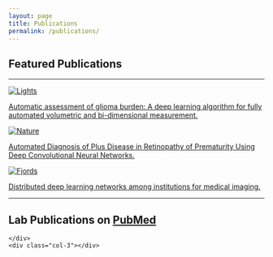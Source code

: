 ```yaml
---
layout: page
title: Publications
permalink: /publications/
---
```






<div class="row">
    <div class="col-3"></div>
    <div class="col-6">
        <h2>Featured Publications</h2>
    </div>
    <div class="col-3"></div>
    
</div>

<hr>

<div class="container">

<!-- SAMPLE STRUCTURE OF A CITATION - for future reference -->
<!-- <div class="row">
        <div class="col-2">
            <img class="img-thumbnail" src="the_magazine_blue_print.jpg" alt="citation_figure">
        </div>
    
        <div class="col-10">
            <span class="lead"><a href="">Test publication to be used for highlighted publications.</a></span>
            <br>
            <span class="lead">LastName F, LastName F, LastName F, LastName F, LastName F, LastName F, LastName F, LastName F, LastName F, LastName F.</span>
            <h6>Sci Rep. YYYY MMM DD;0(0):0000. doi: 00.0000/s00000-000-00000-0.</h6>
            <span class="text-muted">PMID: 00000000 <a href="">Free Article</a></span>
            <br>
            <a href="">Similar articles</a>
        </div>
</div> -->
<div class="row">
        <div class="col-md-4">
          <div class="thumbnail">
            <a href="https://www.ncbi.nlm.nih.gov/pubmed/31190077">
              <img src="../images/publications/automatic_assessment_of_glioma_burden.png" alt="Lights" class="img-thumbnail">
              <div class="caption">
                <p>Automatic assessment of glioma burden: A deep learning algorithm for fully automated volumetric and bi-dimensional measurement.</p>
              </div>
            </a>
          </div>
        </div>
        <div class="col-md-4">
          <div class="thumbnail">
            <a href="https://www.ncbi.nlm.nih.gov/pubmed/29801159">
              <img src="../images/publications/auto_diagnosis_of_plus_disease_in_retinopathy_of_prematurity.png" alt="Nature"  class="img-thumbnail">
              <div class="caption">
                <p>Automated Diagnosis of Plus Disease in Retinopathy of Prematurity Using Deep Convolutional Neural Networks.</p>
              </div>
            </a>
          </div>
        </div>
        <div class="col-md-4">
          <div class="thumbnail">
            <a href="https://www.ncbi.nlm.nih.gov/pubmed/29617797">
              <img src="../images/publications/distributed_deep_learning_networks_among_institutions_for_medical_imaging.png" alt="Fjords"  class="img-thumbnail">
              <div class="caption">
                <p>Distributed deep learning networks among institutions for medical imaging.</p>
              </div>
            </a>
          </div>
        </div>
      </div>
          


</div>

<hr>

<div class="row">
    <div class="col-3"></div>
    <div class="col-6">
            <h2>Lab Publications on <a style='text-decoration: underline' href="https://www.ncbi.nlm.nih.gov/pubmed/?term=(Kalpathy+Cramer%5BAuthor%5D)+OR+(Kalpathy+Cramer+J%5BAuthor%5D)+OR+(Kalpathy+Cramer%2C+Jayashree%5BAuthor%5D)+OR+(Jayashree%2C+Kalpathy+Cramer%5BAuthor%5D)+OR+(Gerstner%2C+Elizabeth%5BAuthor%5D)+OR+(Gerstner+ER%5BAuthor%5D)+OR+(Gerstner%2C+Elizabeth+R%5BAuthor%5D)+AND+(MGH+OR+Massachussetts+General+Hospital+OR+Martinos+Center)+NOT+(Publisher+Correction)">PubMed</a></h2>
            

    </div>
    <div class="col-3"></div>    
</div>

<div id="root"></div>


<script>

    // Create a request variable for the ids of each citation and assign a new XMLHttpRequest object to it.
    // Open a new connection, using the GET request on the URL endpoint
    // NOTE: async is set to false...this is to guarantee I have the response after the line request.send() and so I can use the data
    // NOTE: apparently this is ultimately slower in the end and not the best coding practice, but I think here it is fine :)
    // See this page for more info on how it could be bad https://developer.mozilla.org/en-US/docs/Web/API/XMLHttpRequest/Synchronous_and_Asynchronous_Requests
    var id_request = new XMLHttpRequest()
    var id_query = 'esearch.fcgi?db=pubmed&term=(Kalpathy+Cramer%5BAuthor%5D)+OR+(Kalpathy+Cramer+J%5BAuthor%5D)+OR+(Kalpathy+Cramer%2C+Jayashree%5BAuthor%5D)+OR+(Jayashree%2C+Kalpathy+Cramer%5BAuthor%5D)+OR+(Gerstner%2C+Elizabeth%5BAuthor%5D)+OR+(Gerstner+ER%5BAuthor%5D)+OR+(Gerstner%2C+Elizabeth+R%5BAuthor%5D)+AND+(MGH+OR+Massachussetts+General+Hospital+OR+Martinos+Center)+NOT+(Publisher+Correction)&retmode=json'
    id_request.open(method='GET', url='https://eutils.ncbi.nlm.nih.gov/entrez/eutils/'+id_query, async=false)        
    id_request.send()
    var ids = JSON.parse(id_request.responseText)['esearchresult']['idlist']
    console.log(ids)
    // Create HTML Citation //

    for(let i=0; i<ids.length; i++){

        var build_HTML_from_citation = function(id,index){
            // Request for an individual citation ID
            var citation_request = new XMLHttpRequest()
            var citation_query = 'esummary.fcgi?db=pubmed&id='+id+'&retmode=json'
            citation_request.open(method='GET', url='https://eutils.ncbi.nlm.nih.gov/entrez/eutils/'+citation_query, async=false)
            citation_request.send()
            citation = JSON.parse(citation_request.responseText)

            //Get root div to append to
            const app = document.getElementById('root')

            //Create a container for entry
            const container = document.createElement('div')
            container.setAttribute('class', 'container')

            //Create a row
            const row = document.createElement('div');row.setAttribute('class', 'row')

            //Create two columns
            // column 1 - to number the citation
            const col_number = document.createElement('div');col_number.setAttribute('class', 'col-1')
            const number = document.createElement('p')
            number.innerHTML = index+1+'.' //THIS NEEDS AUGMENTING

            // if (index === 11) {debugger}

            // column 2 - the citation itself
            const col_citation = document.createElement('div');col_citation.setAttribute('class', 'col-11')
            const title = document.createElement('span');title.setAttribute('class', 'lead')
            const title_link = document.createElement('a');title_link.setAttribute('href','https://www.ncbi.nlm.nih.gov/pubmed/'+citation['result']['uids'][0])
            // replace '&lt;i&gt;' and '&lt;/i&gt;' with <i> and </i>. That is what they should be but the API returns the codes instead.
            title_link.innerHTML = citation['result'][id]['title'].replace('&lt;i&gt;','<i>').replace('&lt;/i&gt;','</i>')

            const authors = document.createElement('span');authors.setAttribute('class', 'lead')
            authors.innerHTML = '';
            citation['result'][id]['authors'].forEach((element, index) => {
                author_count = citation['result'][id]['authors'].length
                authors.innerHTML += (index+1 === author_count) ? element['name']+'.' : element['name']+', ';
                
            })

            const publishing_details = document.createElement('h6')
            var vol_issue_pages = '' // We have to build this string out of condition based on whether that info was available
            if (citation['result'][id]['volume'] === '' && citation['result'][id]['pages'] === ''){
                vol_issue_pages = ''
            }else if (citation['result'][id]['issue'] === ''){
                vol_issue_pages = citation['result'][id]['volume']+':'+citation['result'][id]['pages']+'. '
            }else {
                vol_issue_pages = citation['result'][id]['volume']+
                              '('+citation['result'][id]['issue']+'):'+
                                  citation['result'][id]['pages']+'. '
            }

            publishing_details.innerHTML = citation['result'][id]['source']+'. '+
                                citation['result'][id]['pubdate']+
                                (vol_issue_pages === '' ? '. ':';')+vol_issue_pages+
                                citation['result'][id]['elocationid']+'.'




            const pmid = document.createElement('span');pmid.setAttribute('class', 'text-muted')
            pmid.innerHTML = 'PMID: '+citation['result']['uids'][0]+' '

            const pmid_link = document.createElement('a');pmid_link.setAttribute('href','https://www.ncbi.nlm.nih.gov/pubmed/'+citation['result']['uids'][0])
            pmid_link.innerHTML = 'Free Article'

            const similar_article_link = document.createElement('a');similar_article_link.setAttribute('href','https://www.ncbi.nlm.nih.gov/pubmed?linkname=pubmed_pubmed&from_uid='+citation['result']['uids'][0])
            similar_article_link.innerHTML = 'Similar Articles'

            // Build the tree structure in the right order (tabs are just for easy understanding)
            app.appendChild(container)
                container.appendChild(row)
                    row.appendChild(col_number)
                        col_number.appendChild(number)
                    row.appendChild(col_citation)    
                        col_citation.appendChild(title)
                            title.appendChild(title_link)
                        col_citation.appendChild(document.createElement('br'))
                        col_citation.appendChild(document.createElement('br'))
                        col_citation.appendChild(authors)
                        col_citation.appendChild(publishing_details)
                        col_citation.appendChild(pmid)
                            pmid.appendChild(pmid_link)
                        col_citation.appendChild(document.createElement('br'))
                        col_citation.appendChild(similar_article_link)
                        col_citation.appendChild(document.createElement('br'))
                        col_citation.appendChild(document.createElement('br'))
                        col_citation.appendChild(document.createElement('br'))
        } // end function definition for build_HTML_from_citation()

        // setTimeout(()=>{build_HTML_from_citation(ids[i], i)}, i*506.125)
        setTimeout(()=>{build_HTML_from_citation(ids[i], i)}, i*500)
        // Why not this???
        // setTimeout(build_HTML_from_citation(ids[i], i), i*3000)
        // I tried it and the build_HTML_from_citation() function was being called for each loop without a delay


    } // end for loop 



    
    
    
</script>






<!-- NEW - 06/21/2019 - this is the query used to search on PubMed for our papers--> 

<!-- (Kalpathy Cramer[Author]) OR (Kalpathy Cramer J[Author]) OR (Kalpathy Cramer, Jayashree[Author]) OR (Jayashree, Kalpathy Cramer[Author]) OR (Gerstner, Elizabeth[Author]) OR (Gerstner ER[Author]) OR (Gerstner, Elizabeth R[Author]) OR (Rosen, Bruce[Author]) OR (Rosen, B[Author]) OR (Rosen, BR[Author]) AND (MGH OR Massachussetts General Hospital OR Martinos Center) NOT (Publisher Correction)  -->

<!-- OLD -->

<!-- An updated list of publications and categorizations will be coming soon! 
<br/>
<br/>
In the meantime, please see this search generated from PubMed with some of our lab members' recent work. Note that the papers found in the PubMed search below may include publications from different people with the same name as one of our lab members, or work done outside of the context of the QTIM lab.
<br/>
<br/>

<iframe src="https://www.ncbi.nlm.nih.gov/pubmed?term=(((((((((((((((Kalpathy%20Cramer%5BAuthor%5D)%20OR%20Kalpathy%20Cramer%20J%5BAuthor%5D)%20OR%20Kalpathy%20Cramer%2C%20Jayashree%5BAuthor%5D)%20OR%20Jayashree%2C%20Kalpathy%20Cramer%5BAuthor%5D)%20OR%20Gerstner%2C%20Elizabeth%5BAuthor%5D)%20OR%20Gerstner%20ER%5BAuthor%5D)%20OR%20Gerstner%2C%20Elizabeth%20R%5BAuthor%5D)%20OR%20Brown%2C%20James%20M%5BAuthor%5D)%20OR%20Chang%2C%20Ken%5BAuthor%5D)%20OR%20Ly%2C%20Ina%5BAuthor%5D)%20OR%20Ly%2C%20K%20Ina%5BAuthor%5D)%20OR%20Beers%2C%20Andrew%5BAuthor%5D)%20OR%20Mamonov%2C%20Artem%5BAuthor%5D)%20OR%20Mamomov%2C%20Artem%5BAuthor%5D)%20OR%20Mamonov%2C%20Artem%20B%5BAuthor%5D)%20OR%20Mamonov%20AB%5BAuthor%5D" style="width: 100%; height: 600px" frameborder="0"></iframe> -->


<!--- (((((((((((((((Kalpathy Cramer[Author]) OR Kalpathy Cramer J[Author]) OR Kalpathy Cramer, Jayashree[Author]) OR Jayashree, Kalpathy Cramer[Author]) OR Gerstner, Elizabeth[Author]) OR Gerstner ER[Author]) OR Gerstner, Elizabeth R[Author]) OR Brown, James M[Author]) OR Chang, Ken[Author]) OR Ly, Ina[Author]) OR Ly, K Ina[Author]) OR Beers, Andrew[Author]) OR Mamonov, Artem[Author]) OR Mamomov, Artem[Author]) OR Mamonov, Artem B[Author]) OR Mamonov AB[Author] -->

